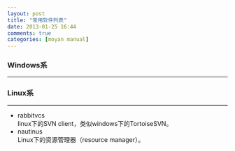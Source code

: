 ```yaml
---
layout: post
title: "常用软件列表"
date: 2013-01-25 16:44
comments: true
categories: [moyan manual]
---
```


### Windows系
----

### Linux系
----
* rabbitvcs  
	linux下的SVN client，类似windows下的TortoiseSVN。
* nautinus  
	Linux下的资源管理器（resource manager）。

